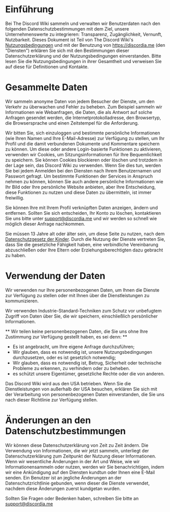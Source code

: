 <!-- TITLE: Datenschutzbestimmungen -->
<!-- SUBTITLE: Die Datenschutzbestimmungen für alle Dienste von The Discord Wiki -->

# Einführung
Bei The Discord Wiki sammeln und verwalten wir Benutzerdaten nach den folgenden Datenschutzbestimmungen mit dem Ziel, unsere Unternehmenswerte zu integrieren: Transparenz, Zugänglichkeit, Vernunft, Nutzbarkeit. Dieses Dokument ist Teil von The Discord Wiki's [Nutzungsbedingungen](/de/nutzungsbedingungen) und mit der Benutzung von https://discordia.me (den "Diensten") erklären Sie sich mit den Bestimmungen dieser Datenschutzerklärung und der Nutzungsbedingungen einverstanden. Bitte lesen Sie die Nutzungsbedingungen in ihrer Gesamtheit und verweisen Sie auf diese für Definitionen und Kontakte.

# Gesammelte Daten
Wir sammeln anonyme Daten von jedem Besucher der Dienste, um den Verkehr zu überwachen und Fehler zu beheben. Zum Beispiel sammeln wir Informationen wie Webanfragen, die Daten, die als Antwort auf solche Anfragen gesendet werden, die Internetprotokolladresse, den Browsertyp, die Browsersprache und einen Zeitstempel für die Anforderung.

Wir bitten Sie, sich einzuloggen und bestimmte persönliche Informationen (wie Ihren Namen und Ihre E-Mail-Adresse) zur Verfügung zu stellen, um Ihr Profil und die damit verbundenen Dokumente und Kommentare speichern zu können. Um diese oder andere Login-basierte Funktionen zu aktivieren, verwenden wir Cookies, um Sitzungsinformationen für Ihre Bequemlichkeit zu speichern. Sie können Cookies blockieren oder löschen und trotzdem in der Lage sein, das Discord Wiki zu verwenden. Wenn Sie dies tun, werden Sie bei jedem Anmelden bei den Diensten nach Ihrem Benutzernamen und Passwort gefragt. Um bestimmte Funktionen der Services in Anspruch nehmen zu können, können Sie auch andere persönliche Informationen wie Ihr Bild oder Ihre persönliche Website anbieten, aber Ihre Entscheidung, diese Funktionen zu nutzen und diese Daten zu übermitteln, ist immer freiwillig.

Sie können Ihre mit Ihrem Profil verknüpften Daten anzeigen, ändern und entfernen. Sollten Sie sich entscheiden, Ihr Konto zu löschen, kontaktieren Sie uns bitte unter support@discordia.me und wir werden so schnell wie möglich dieser Anfrage nachkommen.

Sie müssen 13 Jahre alt oder älter sein, um diese Seite zu nutzen, nach dem [Datenschutzgesetz der Kinder](https://www.ftc.gov/enforcement/rules/rulemaking-regulatory-reform-proceedings/childrens-online-). Durch die Nutzung der Dienste vertreten Sie, dass Sie die gesetzliche Fähigkeit haben, eine verbindliche Vereinbarung abzuschließen oder Ihre Eltern oder Erziehungsberechtigten dazu gebracht zu haben.

# Verwendung der Daten
Wir verwenden nur Ihre personenbezogenen Daten, um Ihnen die Dienste zur Verfügung zu stellen oder mit Ihnen über die Dienstleistungen zu kommunizieren.

Wir verwenden Industrie-Standard-Techniken zum Schutz vor unbefugtem Zugriff von Daten über Sie, die wir speichern, einschließlich persönlicher Informationen.

** Wir teilen keine personenbezogenen Daten, die Sie uns ohne Ihre Zustimmung zur Verfügung gestellt haben, es sei denn: **
* Es ist angebracht, um Ihre eigene Anfrage durchzuführen;
* Wir glauben, dass es notwendig ist, unsere Nutzungsbedingungen durchzusetzen, oder es ist gesetzlich notwendig;
* Wir glauben, dass es notwendig ist, Betrug, Sicherheit oder technische Probleme zu erkennen, zu verhindern oder zu beheben.
* es schützt unsere Eigentümer, gesetzliche Rechte oder die von anderen.

Das Discord Wiki wird aus den USA betrieben. Wenn Sie die Dienstleistungen von außerhalb der USA besuchen, erklären Sie sich mit der Verarbeitung von personenbezogenen Daten einverstanden, die Sie uns nach dieser Richtlinie zur Verfügung stellen.

# Änderungen an den Datenschutzbestimmungen
Wir können diese Datenschutzerklärung von Zeit zu Zeit ändern. Die Verwendung von Informationen, die wir jetzt sammeln, unterliegt der Datenschutzerklärung zum Zeitpunkt der Nutzung dieser Informationen. Wenn wir wesentliche Änderungen in der Art und Weise, wie wir Informationensammeln oder nutzen, werden wir Sie benachrichtigen, indem wir eine Ankündigung auf den Diensten kundtun oder Ihnen eine E-Mail senden. Ein Benutzer ist an jegliche Änderungen an der Datenschutzrichtlinie gebunden, wenn dieser die Dienste verwendet, nachdem diese Änderungen zuerst kundgetan wurden.

Sollten Sie Fragen oder Bedenken haben, schreiben Sie bitte an support@discordia.me